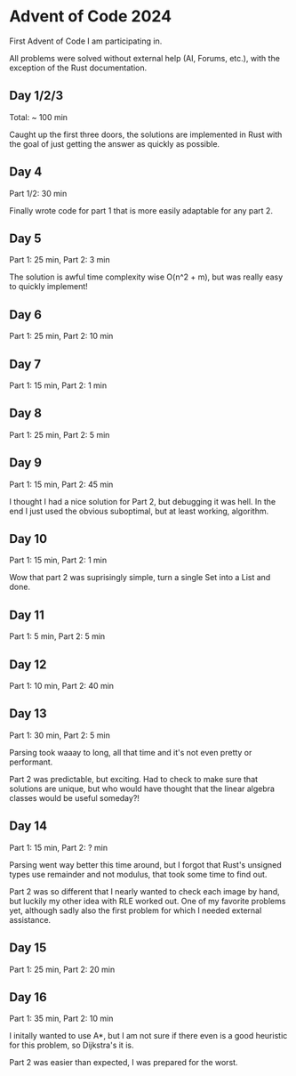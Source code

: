 # Advent of Code 2024

First Advent of Code I am participating in.

All problems were solved without external help (AI, Forums, etc.), with the exception of the Rust documentation.

## Day 1/2/3

Total: ~ 100 min

Caught up the first three doors, the solutions are implemented in Rust with the goal of just getting the answer as quickly as possible.

## Day 4

Part 1/2: 30 min

Finally wrote code for part 1 that is more easily adaptable for any part 2.

## Day 5

Part 1: 25 min, Part 2: 3 min

The solution is awful time complexity wise O(n^2 + m), but was really easy to quickly implement!

## Day 6

Part 1: 25 min, Part 2: 10 min

## Day 7

Part 1: 15 min, Part 2: 1 min

## Day 8

Part 1: 25 min, Part 2: 5 min

## Day 9

Part 1: 15 min, Part 2: 45 min

I thought I had a nice solution for Part 2, but debugging it was hell.
In the end I just used the obvious suboptimal, but at least working, algorithm.

## Day 10

Part 1: 15 min, Part 2: 1 min

Wow that part 2 was suprisingly simple, turn a single Set into a List and done.

## Day 11

Part 1: 5 min, Part 2: 5 min

## Day 12

Part 1: 10 min, Part 2: 40 min

## Day 13

Part 1: 30 min, Part 2: 5 min

Parsing took waaay to long, all that time and it's not even pretty or performant.

Part 2 was predictable, but exciting.
Had to check to make sure that solutions are unique, but who would have thought that the linear algebra classes would be useful someday?!

## Day 14

Part 1: 15 min, Part 2: ? min

Parsing went way better this time around, but I forgot that Rust's unsigned types use remainder and not modulus, that took some time to find out.

Part 2 was so different that I nearly wanted to check each image by hand, but luckily my other idea with RLE worked out.
One of my favorite problems yet, although sadly also the first problem for which I needed external assistance.

## Day 15

Part 1: 25 min, Part 2: 20 min

## Day 16

Part 1: 35 min, Part 2: 10 min

I initally wanted to use A*, but I am not sure if there even is a good heuristic for this problem, so Dijkstra's it is.

Part 2 was easier than expected, I was prepared for the worst.

